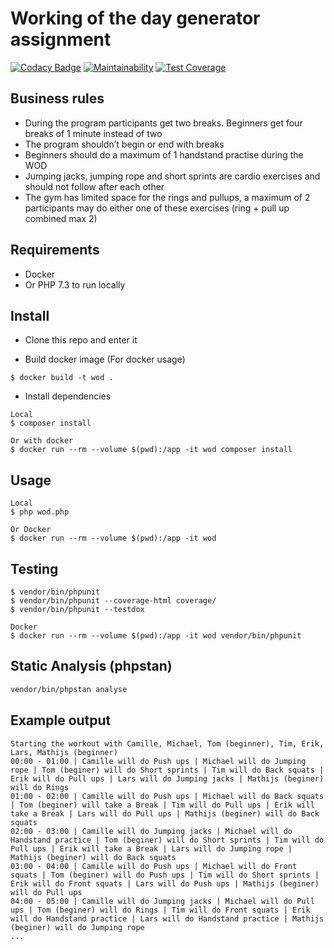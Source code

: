 # Working of the day generator assignment
[![Codacy Badge](https://api.codacy.com/project/badge/Grade/fb993d5a26864a89b16ddf62f421f780)](https://www.codacy.com?utm_source=github.com&amp;utm_medium=referral&amp;utm_content=antfig/wod&amp;utm_campaign=Badge_Grade)
[![Maintainability](https://api.codeclimate.com/v1/badges/58929e097b9cfe71dc80/maintainability)](https://codeclimate.com/github/antfig/wod/maintainability)
[![Test Coverage](https://api.codeclimate.com/v1/badges/58929e097b9cfe71dc80/test_coverage)](https://codeclimate.com/github/antfig/wod/test_coverage)

## Business rules
- During the program participants get two breaks. Beginners get four breaks of 1
  minute instead of two
- The program shouldn’t begin or end with breaks
- Beginners should do a maximum of 1 handstand practise during the WOD
- Jumping jacks, jumping rope and short sprints are cardio exercises and should not
  follow after each other
- The gym has limited space for the rings and pullups, a maximum of 2 participants
  may do either one of these exercises (ring + pull up combined max 2)  

## Requirements
- Docker
- Or PHP 7.3 to run locally

## Install
- Clone this repo and enter it

- Build docker image (For docker usage)
```
$ docker build -t wod .
```

- Install dependencies
```
Local
$ composer install

Or with docker
$ docker run --rm --volume $(pwd):/app -it wod composer install
```

## Usage

```
Local
$ php wod.php

Or Docker
$ docker run --rm --volume $(pwd):/app -it wod

```

## Testing

```
$ vendor/bin/phpunit
$ vendor/bin/phpunit --coverage-html coverage/
$ vendor/bin/phpunit --testdox

Docker
$ docker run --rm --volume $(pwd):/app -it wod vendor/bin/phpunit
```

## Static Analysis (phpstan)

```bash
vendor/bin/phpstan analyse
```

## Example output

```
Starting the workout with Camille, Michael, Tom (beginner), Tim, Erik, Lars, Mathijs (beginner)
00:00 - 01:00 | Camille will do Push ups | Michael will do Jumping rope | Tom (beginer) will do Short sprints | Tim will do Back squats | Erik will do Pull ups | Lars will do Jumping jacks | Mathijs (beginer) will do Rings
01:00 - 02:00 | Camille will do Push ups | Michael will do Back squats | Tom (beginer) will take a Break | Tim will do Pull ups | Erik will take a Break | Lars will do Pull ups | Mathijs (beginer) will do Back squats
02:00 - 03:00 | Camille will do Jumping jacks | Michael will do Handstand practice | Tom (beginer) will do Short sprints | Tim will do Pull ups | Erik will take a Break | Lars will do Jumping rope | Mathijs (beginer) will do Back squats
03:00 - 04:00 | Camille will do Push ups | Michael will do Front squats | Tom (beginer) will do Push ups | Tim will do Short sprints | Erik will do Front squats | Lars will do Push ups | Mathijs (beginer) will do Pull ups
04:00 - 05:00 | Camille will do Jumping jacks | Michael will do Pull ups | Tom (beginer) will do Rings | Tim will do Front squats | Erik will do Handstand practice | Lars will do Handstand practice | Mathijs (beginer) will do Jumping rope
...
```
